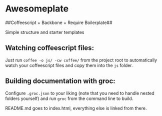 Awesomeplate
==============

##Coffeescript + Backbone + Require Boilerplate##

Simple structure and starter templates


Watching coffeescript files:
------------------

Just run `coffee -o js/ -cw coffee/` from the project root to automatically watch your coffeescript files and copy them into the `js` folder.

Building documentation with groc:
------------------

Configure `.groc.json` to your liking (note that you need to handle nested folders yourself) and run `groc` from the command line to build.

README.md goes to index.html, everything else is linked from there.